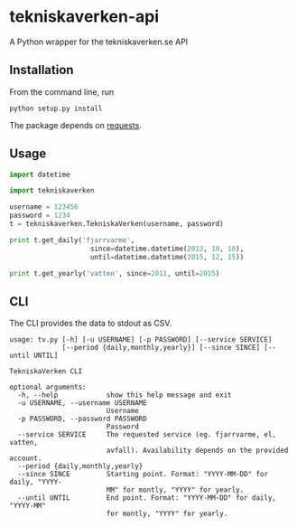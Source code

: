 # tekniskaverken-api
A Python wrapper for the tekniskaverken.se API

## Installation
From the command line, run
```
python setup.py install
```
The package depends on [requests](https://pypi.python.org/pypi/requests).

## Usage
```python
import datetime

import tekniskaverken

username = 123456
password = 1234
t = tekniskaverken.TekniskaVerken(username, password)

print t.get_daily('fjarrvarme',
                    since=datetime.datetime(2013, 10, 10),
                    until=datetime.datetime(2015, 12, 15))

print t.get_yearly('vatten', since=2011, until=2015)
```

## CLI
The CLI provides the data to stdout as CSV.

```
usage: tv.py [-h] [-u USERNAME] [-p PASSWORD] [--service SERVICE]
             [--period {daily,monthly,yearly}] [--since SINCE] [--until UNTIL]

TekniskaVerken CLI

optional arguments:
  -h, --help            show this help message and exit
  -u USERNAME, --username USERNAME
                        Username
  -p PASSWORD, --password PASSWORD
                        Password
  --service SERVICE     The requested service (eg. fjarrvarme, el, vatten,
                        avfall). Availability depends on the provided account.
  --period {daily,monthly,yearly}
  --since SINCE         Starting point. Format: "YYYY-MM-DD" for daily, "YYYY-
                        MM" for montly, "YYYY" for yearly.
  --until UNTIL         End point. Format: "YYYY-MM-DD" for daily, "YYYY-MM"
                        for montly, "YYYY" for yearly.
```
